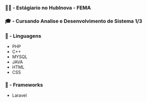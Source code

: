 <h3>👨‍💻 - Estágiario no HubInova - FEMA </h3>

<h3>🎓 - Cursando Analise e Desenvolvimento de Sistema 1/3</h3>

<h3>👾 - Linguagens</h3>
<ul>
    <li>PHP</li>
    <li>C++</li>
    <li>MYSQL</li>
    <li>JAVA</li>
    <li>HTML</li>
    <li>CSS</li>
</ul>

<h3>🤖 - Frameworks</h3>
<ul>
    <li>Laravel</li>
</ul>
